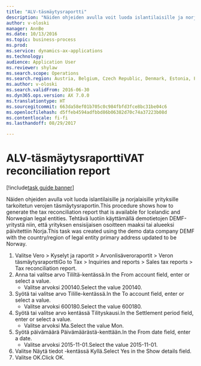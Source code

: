 ```yaml
--- 
title: "ALV-täsmäytysraportti"
description: "Näiden ohjeiden avulla voit luoda islantilaisille ja norjalaisille yrityksille tarkoitetun verojen täsmäytysraportin."
author: v-oloski
manager: AnnBe
ms.date: 10/13/2016
ms.topic: business-process
ms.prod: 
ms.service: dynamics-ax-applications
ms.technology: 
audience: Application User
ms.reviewer: shylaw
ms.search.scope: Operations
ms.search.region: Austria, Belgium, Czech Republic, Denmark, Estonia, Finland, France, Germany, Hungary, Ireland, Italy, Latvia, Lithuania, Netherlands, Poland, Spain, Sweden, United Kingdom
ms.author: v-oloski
ms.search.validFrom: 2016-06-30
ms.dyn365.ops.version: AX 7.0.0
ms.translationtype: HT
ms.sourcegitcommit: 663da58ef01b705c0c984fbfd3fce8bc31be04c6
ms.openlocfilehash: d5ffeb4594adfbbd86b06382d70c74a37223b08d
ms.contentlocale: fi-fi
ms.lasthandoff: 08/29/2017

---
```

# <a name="vat-reconciliation-report"></a><span data-ttu-id="84bd1-103">ALV-täsmäytysraportti</span><span class="sxs-lookup"><span data-stu-id="84bd1-103">VAT reconciliation report</span></span>

[!include[task guide banner](../../includes/task-guide-banner.md)]

<span data-ttu-id="84bd1-104">Näiden ohjeiden avulla voit luoda islantilaisille ja norjalaisille yrityksille tarkoitetun verojen täsmäytysraportin.</span><span class="sxs-lookup"><span data-stu-id="84bd1-104">This procedure shows how to generate the tax reconciliation report that is available for Icelandic and Norwegian legal entities.</span></span> <span data-ttu-id="84bd1-105">Tehtävä luotiin käyttämällä demotietojen DEMF-yritystä niin, että yrityksen ensisijaisen osoitteen maaksi tai alueeksi päivitettiin Norja.</span><span class="sxs-lookup"><span data-stu-id="84bd1-105">This task was created using the demo data company DEMF with the country/region of legal entity primary address updated to be Norway.</span></span>

1. <span data-ttu-id="84bd1-106">Valitse Vero > Kyselyt ja raportit > Arvonlisäveroraportit > Veron täsmäytysraportti</span><span class="sxs-lookup"><span data-stu-id="84bd1-106">Go to Tax > Inquiries and reports > Sales tax reports > Tax reconciliation report.</span></span>
2. <span data-ttu-id="84bd1-107">Anna tai valitse arvo Tililtä-kentässä.</span><span class="sxs-lookup"><span data-stu-id="84bd1-107">In the From account field, enter or select a value.</span></span>
    * <span data-ttu-id="84bd1-108">Valitse arvoksi 200140.</span><span class="sxs-lookup"><span data-stu-id="84bd1-108">Select the value 200140.</span></span>  
3. <span data-ttu-id="84bd1-109">Syötä tai valitse arvo Tilille-kentässä.</span><span class="sxs-lookup"><span data-stu-id="84bd1-109">In the To account field, enter or select a value.</span></span>
    * <span data-ttu-id="84bd1-110">Valitse arvoksi 600180.</span><span class="sxs-lookup"><span data-stu-id="84bd1-110">Select the value 600180.</span></span>  
4. <span data-ttu-id="84bd1-111">Syötä tai valitse arvo kentässä Tilityskausi.</span><span class="sxs-lookup"><span data-stu-id="84bd1-111">In the Settlement period field, enter or select a value.</span></span>
    * <span data-ttu-id="84bd1-112">Valitse arvoksi Ma.</span><span class="sxs-lookup"><span data-stu-id="84bd1-112">Select the value Mon.</span></span>  
5. <span data-ttu-id="84bd1-113">Syötä päivämäärä Päivämäärästä-kenttään.</span><span class="sxs-lookup"><span data-stu-id="84bd1-113">In the From date field, enter a date.</span></span>
    * <span data-ttu-id="84bd1-114">Valitse arvoksi 2015-11-01.</span><span class="sxs-lookup"><span data-stu-id="84bd1-114">Select the value 2015-11-01.</span></span>  
6. <span data-ttu-id="84bd1-115">Valitse Näytä tiedot -kentässä Kyllä.</span><span class="sxs-lookup"><span data-stu-id="84bd1-115">Select Yes in the Show details field.</span></span>
7. <span data-ttu-id="84bd1-116">Valitse OK.</span><span class="sxs-lookup"><span data-stu-id="84bd1-116">Click OK.</span></span>


